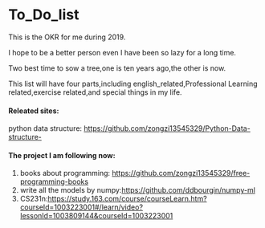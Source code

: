 # To_Do_list

This is the OKR for me during 2019.

I hope to be a better person even I have been so lazy for a long time.

Two best time to sow a tree,one is ten years ago,the other is now.

This list will have four parts,including english_related,Professional Learning related,exercise related,and special things in my life.


#### Releated sites:                                  
python data structure: https://github.com/zongzi13545329/Python-Data-structure-
 
#### The project I am following now:               
1. books about programming: https://github.com/zongzi13545329/free-programming-books                               
2. write all the models by numpy:https://github.com/ddbourgin/numpy-ml
3. CS231n:https://study.163.com/course/courseLearn.htm?courseId=1003223001#/learn/video?lessonId=1003809144&courseId=1003223001
